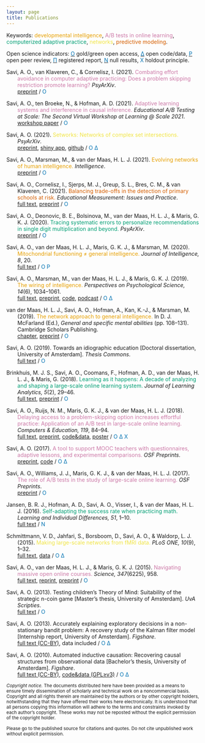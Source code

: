 ```yaml
---
layout: page
title: Publications
---
```


Keywords: <font color="#E69F00">developmental intelligence</font>, <font color="#CC79A7">A/B tests in online learning</font>, <font color="#009E73">computerized adaptive practice</font>, <font color="#F0E442">networks</font>, <font color="#D55E00">predictive modeling</font>.

Open science indicators:
[<font color="#0072B2">&Omicron;</font>](https://en.wikipedia.org/wiki/Open_access) gold/green open access,
[<font color="#0072B2">&Delta;</font>](https://en.wikipedia.org/wiki/Open_data) open code/data,
[<font color="#0072B2">&Rho;</font>](https://en.wikipedia.org/wiki/Open_peer_review) open peer review,
[<font color="#0072B2">&Pi;</font>](https://en.wikipedia.org/wiki/Preregistration) registered report,
[<font color="#0072B2">&Nu;</font>](https://en.wikipedia.org/wiki/Publication_bias) null results, <font color="#0072B2">&Chi;</font> holdout principle.

<p style="margin-left: .3in; text-indent: -.3in;">
 Savi, A. O., van Klaveren, C., & Cornelisz, I. (2021).
 <font color="#CC79A7">Combating effort avoidance in computer adaptive practicing: Does a problem skipping restriction promote learning?</font>
 <em>PsyArXiv</em>.<br>
 <a href="https://doi.org/10.31234/osf.io/5fmek">preprint</a> /
 <font color="#0072B2">&Omicron;</font>
</p>

<p style="margin-left: .3in; text-indent: -.3in;">
 Savi, A. O., ten Broeke, N., & Hofman, A. D. (2021).
 <font color="#CC79A7">Adaptive learning systems and interference in causal inference.</font>
 <em>Educational A/B Testing at Scale: The Second Virtual Workshop at Learning @ Scale 2021</em>.<br>
 <a href="https://sites.google.com/carnegielearning.com/edu-ab-testing-at-scale-2021/">workshop paper</a> /
 <font color="#0072B2">&Omicron;</font>
</p>

<p style="margin-left: .3in; text-indent: -.3in;">
 Savi, A. O. (2021).
 <font color="#F0E442">Setworks: Networks of complex set intersections.</font>
 <em>PsyArXiv</em>.<br>
 <a href="https://doi.org/10.31234/osf.io/kj7vg">preprint</a>, <a href="https://aosavi.shinyapps.io/setworks/">shiny app</a>, <a href="https://github.com/aosavi/setworks">github</a> /
 <font color="#0072B2">&Omicron;</font> <font color="#0072B2">&Delta;</font>
</p>

<p style="margin-left: .3in; text-indent: -.3in;">
 Savi, A. O., Marsman, M., & van der Maas, H. L. J. (2021).
 <font color="#E69F00">Evolving networks of human intelligence.</font>
 <em>Intelligence</em>.<br>
 <a href="https://doi.org/10.31234/osf.io/shq87">preprint</a> /
 <font color="#0072B2">&Omicron;</font>
</p>

<p style="margin-left: .3in; text-indent: -.3in;">
 Savi, A. O., Cornelisz, I., Sjerps, M. J., Greup, S. L., Bres, C. M., & van Klaveren, C. (2021).
 <font color="#D55E00">Balancing trade-offs in the detection of primary schools at risk.</font>
 <em>Educational Measurement: Issues and Practice</em>.<br>
 <a href="https://onlinelibrary.wiley.com/share/author/AP4PAACTRX7JASJPYAP3?target=10.1111/emip.12433">full text</a>, <a href="https://doi.org/10.35542/osf.io/q6z4r">preprint</a> /
 <font color="#0072B2">&Omicron;</font>
</p>

<p style="margin-left: .3in; text-indent: -.3in;">
 Savi, A. O., Deonovic, B. E., Bolsinova, M., van der Maas, H. L. J., & Maris, G. K. J. (2020).
 <font color="#009E73">Tracing systematic errors to personalize recommendations in single digit multiplication and beyond.</font>
 <em>PsyArXiv</em>.<br>
 <a href="https://doi.org/10.31234/osf.io/53muj">preprint</a> /
 <font color="#0072B2">&Omicron;</font>
</p>

<p style="margin-left: .3in; text-indent: -.3in;">
 Savi, A. O., van der Maas, H. L. J., Maris, G. K. J., & Marsman, M. (2020).
 <font color="#E69F00">Mitochondrial functioning &#8800; general intelligence.</font>
 <em>Journal of Intelligence, 8</em>, 20.<br>
 <a href="https://doi.org/10.3390/jintelligence8020020">full text</a> /
 <font color="#0072B2">&Omicron;</font> <font color="#0072B2">&Rho;</font>
</p>

<p style="margin-left: .3in; text-indent: -.3in;">
 Savi, A. O., Marsman, M., van der Maas, H. L. J., & Maris, G. K. J. (2019).
 <font color="#E69F00">The wiring of intelligence.</font>
 <em>Perspectives on Psychological Science, 14</em>(6), 1034&ndash;1061.<br>
 <a href="https://doi.org/10.1177/1745691619866447">full text</a>, <a href="https://doi.org/10.31234/osf.io/32wr8">preprint</a>, <a href="https://doi.org/10.17605/OSF.IO/EY7MA">code</a>, <a href="https://youtu.be/NF7GfzBjrsA">podcast</a> /
 <font color="#0072B2">&Omicron;</font> <font color="#0072B2">&Delta;</font>
</p>

<p style="margin-left: .3in; text-indent: -.3in;">
 van der Maas, H. L. J., Savi, A. O., Hofman, A., Kan, K.-J., & Marsman, M. (2019).
 <font color="#E69F00">The network approach to general intelligence.</font>
 In D. J. McFarland (Ed.), <em>General and specific mental abilities</em> (pp. 108&ndash;131). Cambridge Scholars Publishing.<br>
 <a href="https://www.cambridgescholars.com/general-and-specific-mental-abilities">chapter</a>, <a href="https://doi.org/10.31234/osf.io/e96m8">preprint</a> /
 <font color="#0072B2">&Omicron;</font>
</p>

<p style="margin-left: .3in; text-indent: -.3in;">
 Savi, A. O. (2019).
 Towards an idiographic education [Doctoral dissertation, University of Amsterdam].
 <em>Thesis Commons</em>.<br>
 <a href="https://doi.org/10.31237/osf.io/7gqhz">full text</a> /
 <font color="#0072B2">&Omicron;</font>
</p>

<p style="margin-left: .3in; text-indent: -.3in;">
 Brinkhuis, M. J. S., Savi, A. O., Coomans, F., Hofman, A. D., van der Maas, H. L. J., & Maris, G. (2018).
 <font color="#009E73">Learning as it happens: A decade of analyzing and shaping a large-scale online learning system.</font>
 <em>Journal of Learning Analytics, 5</em>(2), 29&ndash;46.<br>
 <a href="https://doi.org/10.18608/jla.2018.52.3">full text</a>, <a href="https://doi.org/10.31234/osf.io/g4z85">preprint</a> /
 <font color="#0072B2">&Omicron;</font>
</p>

<p style="margin-left: .3in; text-indent: -.3in;">
 Savi, A. O., Ruijs, N. M., Maris, G. K. J., & van der Maas, H. L. J. (2018).
 <font color="#CC79A7">Delaying access to a problem-skipping option increases effortful practice: Application of an A/B test in large-scale online learning.</font>
 <em>Computers & Education, 119</em>, 84&ndash;94.<br>
 <a href="https://doi.org/10.1016/j.compedu.2017.12.008">full text</a>, <a href="https://doi.org/10.31235/osf.io/m6jqe">preprint</a>, <a href="https://osf.io/z88wh/">code&data</a>, <a href="/assets/talks/2017_Poster_IOPS/poster.pdf">poster</a> /
 <font color="#0072B2">&Omicron;</font> <font color="#0072B2">&Delta;</font> <font color="#0072B2">&Chi;</font>
</p>

<p style="margin-left: .3in; text-indent: -.3in;">
 Savi, A. O. (2017).
 <font color="#CC79A7">A tool to support MOOC teachers with questionnaires, adaptive lessons, and experimental comparisons.</font>
 <em>OSF Preprints</em>.<br>
 <a href="https://doi.org/10.31219/osf.io/q53jx">preprint</a>, <a href="https://github.com/renspoesse/uva-qualtrics-lti-bridge">code</a> /
 <font color="#0072B2">&Omicron;</font> <font color="#0072B2">&Delta;</font>
</p>

<p style="margin-left: .3in; text-indent: -.3in;">
 Savi, A. O., Williams, J. J., Maris, G. K. J., & van der Maas, H. L. J. (2017).
 <font color="#CC79A7">The role of A/B tests in the study of large-scale online learning.</font>
 <em>OSF Preprints</em>.<br>
 <a href="https://doi.org/10.31219/osf.io/83jsg">preprint</a> /
 <font color="#0072B2">&Omicron;</font>
</p>

<p style="margin-left: .3in; text-indent: -.3in;">
 Jansen, B. R. J., Hofman, A. D., Savi, A. O., Visser, I., & van der Maas, H. L. J. (2016).
 <font color="#009E73">Self-adapting the success rate when practicing math.</font>
 <em>Learning and Individual Differences, 51</em>, 1&ndash;10.<br>
 <a href="https://doi.org/10.1016/j.lindif.2016.08.027">full text</a> /
 <font color="#0072B2">&Nu;</font>
</p>

<p style="margin-left: .3in; text-indent: -.3in;">
 Schmittmann, V. D., Jahfari, S., Borsboom, D., Savi, A. O., & Waldorp, L. J. (2015).
 <font color="#F0E442">Making large-scale networks from fMRI data.</font>
 <em>PLoS ONE, 10</em>(9), 1&ndash;32.<br>
 <a href="https://doi.org/10.1371/journal.pone.0129074">full text</a>, <a href="https://persistent-identifier.nl/?identifier=urn:nbn:nl:ui:13-okb6-1d">data</a> /
 <font color="#0072B2">&Omicron;</font> <font color="#0072B2">&Delta;</font>
</p>

<p style="margin-left: .3in; text-indent: -.3in;">
 Savi, A. O., van der Maas, H. L. J., & Maris, G. K. J. (2015).
 <font color="#CC79A7">Navigating massive open online courses.</font>
 <em>Science, 347</em>(6225), 958.<br>
 <a href="https://www.sciencemag.org/cgi/content/full/347/6225/958?ijkey=Cvwc9s8Vmj7jM&amp;keytype=ref&amp;siteid=sci">full text</a>, <a href="https://www.sciencemag.org/cgi/rapidpdf/347/6225/958?ijkey=Cvwc9s8Vmj7jM&amp;keytype=ref&amp;siteid=sci">reprint</a>, <a href="https://doi.org/10.31234/osf.io/kch9u">preprint</a> /
 <font color="#0072B2">&Omicron;</font>
</p>

<p style="margin-left: .3in; text-indent: -.3in;">
 Savi, A. O. (2013).
 Testing children’s Theory of Mind: Suitability of the strategic n-coin game [Master’s thesis, University of Amsterdam].
 <em>UvA Scripties</em>.<br>
 <a href="https://www.scriptiesonline.uba.uva.nl/en/467418">full text</a> /
 <font color="#0072B2">&Omicron;</font>
</p>

<p style="margin-left: .3in; text-indent: -.3in;">
 Savi, A. O. (2013).
 Accurately explaining exploratory decisions in a non-stationary bandit problem: A recovery study of the Kalman filter model [Internship report, University of Amsterdam].
 <em>Figshare</em>.<br>
 <a href="https://doi.org/10.6084/m9.figshare.1286872">full text (CC-BY)</a>, data included /
 <font color="#0072B2">&Omicron;</font> <font color="#0072B2">&Delta;</font>
</p>

<p style="margin-left: .3in; text-indent: -.3in;">
 Savi, A. O. (2010).
 Automated inductive causation: Recovering causal structures from observational data [Bachelor’s thesis, University of Amsterdam].
 <em>Figshare</em>.<br>
 <a href="https://doi.org/10.6084/m9.figshare.1286876">full text (CC-BY)</a>, <a href="https://doi.org/10.6084/m9.figshare.1286876">code&data (GPL≥v3)</a> /
 <font color="#0072B2">&Omicron;</font> <font color="#0072B2">&Delta;</font>
</p>

<p class="message">
<small>
<em>Copyright notice.</em> The documents distributed here have been provided as a means to ensure timely dissemination of scholarly and technical work on a noncommercial basis. Copyright and all rights therein are maintained by the authors or by other copyright holders, notwithstanding that they have offered their works here electronically. It is understood that all persons copying this information will adhere to the terms and constraints invoked by each author’s copyright. These works may not be reposted without the explicit permission of the copyright holder.

Please go to the published source for citations and quotes. Do not cite unpublished work without explicit permission.
</small>
</p>
